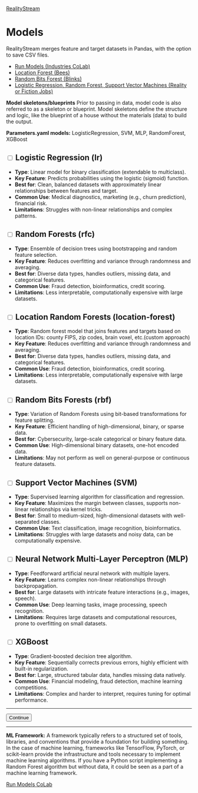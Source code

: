 [RealityStream](../)
# Models

RealityStream merges feature and target datasets in Pandas, with the option to save CSV files.

- [Run Models (Industries CoLab)](../input/industries)
- [Location Forest (Bees)](location-forest)
- [Random Bits Forest (Blinks)](random-bits-forest)
- [Logistic Regression, Random Forest, Support Vector Machines (Reality or Fiction Jobs)](reality-or-fiction)

**Model skeletons/blueprints** Prior to passing in data, model code is also referred to as a skeleton or blueprint. Model skeletons define the structure and logic, like the blueprint of a house without the materials (data) to build the output.

**Parameters.yaml models:** 
LogisticRegression, SVM, MLP, RandomForest, XGBoost
<!--lr, rbf, svc, rfc, location-forest, xgboost-->

## <input type="checkbox" id="model-lr" name="model" value="lr" onclick="updateModel('lr')"> Logistic Regression (lr)
- **Type**: Linear model for binary classification (extendable to multiclass).
- **Key Feature**: Predicts probabilities using the logistic (sigmoid) function.
- **Best for**: Clean, balanced datasets with approximately linear relationships between features and target.
- **Common Use**: Medical diagnostics, marketing (e.g., churn prediction), financial risk.
- **Limitations**: Struggles with non-linear relationships and complex patterns.

## <input type="checkbox" id="model-rfc" name="model" value="rfc" onclick="updateModel('rfc')"> Random Forests (rfc)
- **Type**: Ensemble of decision trees using bootstrapping and random feature selection.
- **Key Feature**: Reduces overfitting and variance through randomness and averaging.
- **Best for**: Diverse data types, handles outliers, missing data, and categorical features.
- **Common Use**: Fraud detection, bioinformatics, credit scoring.
- **Limitations**: Less interpretable, computationally expensive with large datasets.

## <input type="checkbox" id="model-location-forest" name="model" value="location-forest" onclick="updateModel('location-forest')"> Location Random Forests (location-forest)
- **Type**: Random forest model that joins features and targets based on location IDs: county FIPS, zip codes, brain voxel, etc.(custom approach)
- **Key Feature**: Reduces overfitting and variance through randomness and averaging.
- **Best for**: Diverse data types, handles outliers, missing data, and categorical features.
- **Common Use**: Fraud detection, bioinformatics, credit scoring.
- **Limitations**: Less interpretable, computationally expensive with large datasets.

## <input type="checkbox" id="model-rbf" name="model" value="rbf" onclick="updateModel('rbf')"> Random Bits Forests (rbf)
- **Type**: Variation of Random Forests using bit-based transformations for feature splitting.
- **Key Feature**: Efficient handling of high-dimensional, binary, or sparse data.
- **Best for**: Cybersecurity, large-scale categorical or binary feature data.
- **Common Use**: High-dimensional binary datasets, one-hot encoded data.
- **Limitations**: May not perform as well on general-purpose or continuous feature datasets.

## <input type="checkbox" id="model-svm" name="model" value="svm" onclick="updateModel('svm')"> Support Vector Machines (SVM)
- **Type**: Supervised learning algorithm for classification and regression.
- **Key Feature**: Maximizes the margin between classes, supports non-linear relationships via kernel tricks.
- **Best for**: Small to medium-sized, high-dimensional datasets with well-separated classes.
- **Common Use**: Text classification, image recognition, bioinformatics.
- **Limitations**: Struggles with large datasets and noisy data, can be computationally expensive.

## <input type="checkbox" id="model-mlp" name="model" value="mlp" onclick="updateModel('mlp')"> Neural Network Multi-Layer Perceptron (MLP)
- **Type**: Feedforward artificial neural network with multiple layers.
- **Key Feature**: Learns complex non-linear relationships through backpropagation.
- **Best for**: Large datasets with intricate feature interactions (e.g., images, speech).
- **Common Use**: Deep learning tasks, image processing, speech recognition.
- **Limitations**: Requires large datasets and computational resources, prone to overfitting on small datasets.

## <input type="checkbox" id="model-xgboost" name="model" value="xgboost" onclick="updateModel('xgboost')"> XGBoost
- **Type**: Gradient-boosted decision tree algorithm.
- **Key Feature**: Sequentially corrects previous errors, highly efficient with built-in regularization.
- **Best for**: Large, structured tabular data, handles missing data natively.
- **Common Use**: Financial modeling, fraud detection, machine learning competitions.
- **Limitations**: Complex and harder to interpret, requires tuning for optimal performance.

---
**<button onclick="redirectToMainPage()">Continue</button>**

---
**ML Framework:** A framework typically refers to a structured set of tools, libraries, and conventions that provide a foundation for building something. In the case of machine learning, frameworks like TensorFlow, PyTorch, or scikit-learn provide the infrastructure and tools necessary to implement machine learning algorithms. If you have a Python script implementing a Random Forest algorithm but without data, it could be seen as a part of a machine learning framework.



<!--
# Inflow, Outflow, Predicted Results

x-axis Features (naics, voxels, nutrients)  
y-axis Locations merged with target column on county, zip code, or other common attribute.

Features and targets are merged on locations (fips, voxels, foods)

| Inflow | Basket of Goods| Outflow | Predicted Results |
| ----------- | ----------- | ----------- | ----------- |
| [Suppliers](/data-pipeline/research/economy/) | [Commodities](/localsite/info/) | [Products](https://github.com/ModelEarth/OpenFootprint/tree/main/products/US) | [Impact on Environment](/community/tools/) |
| [Stimulus ML](../blinks/) | Brain Waves | [Brain Voxels Firing](/RealityStream/models/random-bits-forest/) | [Eye Blinks](/RealityStream/output/blinks/) |
| [Local Industries](/localsite/info/) | Honey Bees | [Population Change](/data-pipeline/research/bees/) | [Healthy Bee Population](/RealityStream/output/bees) |
| [Local Industries](/localsite/info/) | [Tree Canopy](/data-commons/docs/conservation/) | Biodiversity Change | Healthy Forest Growth |
| [Ingredients](/data-commons/docs/food/) | [Healthy Meals](/OpenFootprint) | [Nutrients](/balance/) | [Impact on Body](/balance/label_checker.html) |
-->

<!--
We're working with Google Data Commons data to explore trends across time.
[Our BlueSky Projects](https://bsky.app/profile/modelearth.bsky.social) and [Feed Player Displays](https://model.earth/feed/view/) merge industry and environmental data to explore outcomes.

Do Google search algorithms direct people toward training that results in a better world?  Trees grow based on supporting networks of fungi using biological algorithms. Are the locations where people relocate driven by the software they use, and the skills they offer? Does using Facebook, Microsoft, X, Douyin and BlueSky foster similar outcomes? The Google jobs API is being integrated using [Serp](/feed/view/#feed=serp).

[Does expanding access to Starlink actually help increase tree canopy?](https://www.yahoo.com/news/elon-musk-diplomacy-woo-wing-155604090.html) In Brazil, Starlink was slated to provide internet connectivity to 19,000 rural schools, along with environmental monitoring of the Amazon. Let's explore changes to [world forest coverage over time](/data-commons/docs/conservation/).
-->

[Run Models CoLab](../input/industries)
